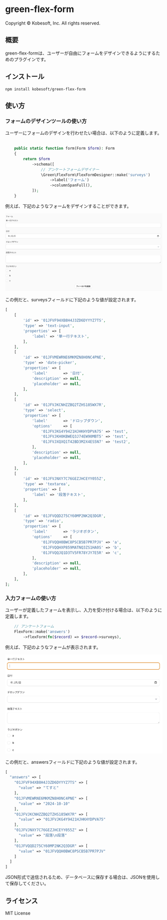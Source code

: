 # green-flex-form

Copyright &copy; Kobesoft, Inc. All rights reserved.

## 概要

green-flex-formは、ユーザーが自由にフォームをデザインできるようにするためのプラグインです。

## インストール

```shell
npm install kobesoft/green-flex-form
```

## 使い方

### フォームのデザインツールの使い方

ユーザーにフォームのデザインを行わせたい場合は、以下のように定義します。

```php

    public static function form(Form $form): Form
    {
        return $form
            ->schema([
                // アンケートフォームデザイナー
                \Green\FlexForm\FlexFormDesigner::make('surveys')
                    ->label('フォーム')
                    ->columnSpanFull(),
            ]);
    }

```

例えば、下記のようなフォームをデザインすることができます。

![sample1.png](docs/images/sample1.png)

この例だと、surveysフィールドに下記のような値が設定されます。

```php
[
    [
        'id' => '01JFVF94XB8H4J3ZD6DYYYZ7TS',
        'type' => 'text-input',
        'properties' => [
            'label' => '単一行テキスト',
        ],
    ],
    [
        'id' => '01JFVMEWRNE6MKMZN8H0NC4PNE',
        'type' => 'date-picker',
        'properties' => [
            'label'       => '日付',
            'description' => null,
            'placeholder' => null,
        ],
    ],
    [
        'id' => '01JFVJKCNHZZBQ2TZHS185WX7R',
        'type' => 'select',
        'properties' => [
            'label'       => 'ドロップダウン',
            'options'     => [
                '01JFVJKG4Y9421HJHKHYDPVA75' => 'test',
                '01JFVJKH0KBWEQ3J74EW90MBT5' => 'test',
                '01JFVJXQXQ1T42BD3M2X4ES5N7' => 'test2',
            ],
            'description' => null,
            'placeholder' => null,
        ],
    ],
    [
        'id' => '01JFVJNXY7C76GEZJHCEYY055Z',
        'type' => 'textarea',
        'properties' => [
            'label' => '段落テキスト',
        ],
    ],
    [
        'id' => '01JFVQQD275CY60MP2NK2Q3DGR',
        'type' => 'radio',
        'properties' => [
            'label'       => 'ラジオボタン',
            'options'     => [
                '01JFVQQH0BWC8PSCB5B7PR7PJV' => 'a',
                '01JFVQQHXP859MATNQ3ZS1HA0S' => 'b',
                '01JFVQQJQ1D3TV5FR78YJY7E5R' => 'c',
            ],
            'description' => null,
            'placeholder' => null,
        ],
    ],
];
```

### 入力フォームの使い方

ユーザーが定義したフォームを表示し、入力を受け付ける場合は、以下のように定義します。

```php
    // アンケートフォーム
    FlexForm::make('answers')
        ->flexForm(fn($record) => $record->surveys),
```

例えば、下記のようなフォームが表示されます。

![sample2.png](docs/images/sample2.png)

この例だと、answersフィールドに下記のような値が設定されます。

```php
[
  "answers" => [
    "01JFVF94XB8H4J3ZD6DYYYZ7TS" => [
      "value" => "てすと"
    ],
    "01JFVMEWRNE6MKMZN8H0NC4PNE" => [
      "value" => "2024-10-10"
    ],
    "01JFVJKCNHZZBQ2TZHS185WX7R" => [
      "value" => "01JFVJKG4Y9421HJHKHYDPVA75"
    ],
    "01JFVJNXY7C76GEZJHCEYY055Z" => [
      "value" => "段落\n段落"
    ],
    "01JFVQQD275CY60MP2NK2Q3DGR" => [
      "value" => "01JFVQQH0BWC8PSCB5B7PR7PJV"
    ]
  ]
]
```

JSON形式で送信されるため、データベースに保存する場合は、JSONを使用して保存してください。

## ライセンス

MIT License
